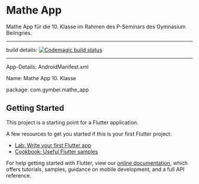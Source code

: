 # Mathe App

Mathe App für die 10. Klasse im Rahmen des P-Seminars des Gymnasium Beilngries.

-----

build details:
[![Codemagic build status](https://api.codemagic.io/apps/5e3834f95ed069001738f78e/5e3834f95ed069001738f78d/status_badge.svg)](https://codemagic.io/apps/5e3834f95ed069001738f78e/5e3834f95ed069001738f78d/latest_build)

-----
App-Details:
AndroidManifest.xml

Name: Mathe App 10. Klasse

package: com.gymbei.mathe_app

## Getting Started

This project is a starting point for a Flutter application.

A few resources to get you started if this is your first Flutter project:

- [Lab: Write your first Flutter app](https://flutter.dev/docs/get-started/codelab)
- [Cookbook: Useful Flutter samples](https://flutter.dev/docs/cookbook)

For help getting started with Flutter, view our
[online documentation](https://flutter.dev/docs), which offers tutorials,
samples, guidance on mobile development, and a full API reference.
